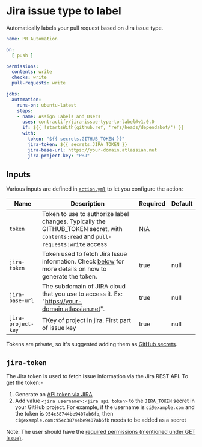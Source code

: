 # Jira issue type to label

Automatically labels your pull request based on Jira issue type.

```yaml
name: PR Automation

on:
  [ push ]

permissions:
  contents: write
  checks: write
  pull-requests: write

jobs:
  automation:
    runs-on: ubuntu-latest
    steps:
    - name: Assign Labels and Users
      uses: contractify/jira-issue-type-to-label@v1.0.0
      if: ${{ !startsWith(github.ref, 'refs/heads/dependabot/') }}
      with:
        token: "${{ secrets.GITHUB_TOKEN }}"
        jira-token: ${{ secrets.JIRA_TOKEN }}
        jira-base-url: https://your-domain.atlassian.net
        jira-project-key: "PRJ"
```

## Inputs

Various inputs are defined in [`action.yml`](action.yml) to let you configure the action:

| Name | Description | Required | Default |
| - | - | - | - |
| `token` | Token to use to authorize label changes. Typically the GITHUB_TOKEN secret, with `contents:read` and `pull-requests:write` access | N/A |
| `jira-token` | Token used to fetch Jira Issue information.  Check [below](#jira-token) for more details on how to generate the token. | true     | null    |
| `jira-base-url` | The subdomain of JIRA cloud that you use to access it. Ex: "https://your-domain.atlassian.net". | true     | null    |
| `jira-project-key` | TKey of project in jira. First part of issue key | true     | null    |

Tokens are private, so it's suggested adding them as [GitHub secrets](https://help.github.com/en/actions/automating-your-workflow-with-github-actions/creating-and-using-encrypted-secrets).

## `jira-token`

The Jira token is used to fetch issue information via the Jira REST API. To get the token:-
1. Generate an [API token via JIRA](https://confluence.atlassian.com/cloud/api-tokens-938839638.html)
2. Add value `<jira username>:<jira api token>` to the `JIRA_TOKEN` secret in your GitHub project.
   For example, if the username is `ci@example.com` and the token is `954c38744be9407ab6fb`, then `ci@example.com:954c38744be9407ab6fb` needs to be added as a secret

Note: The user should have the [required permissions (mentioned under GET Issue)](https://developer.atlassian.com/cloud/jira/platform/rest/v3/?utm_source=%2Fcloud%2Fjira%2Fplatform%2Frest%2F&utm_medium=302#api-rest-api-3-issue-issueIdOrKey-get).
